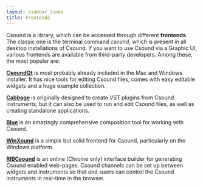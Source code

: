 ```yaml
---
layout: sidebar_links
title: Frontends
---
```



Csound is a library, which can be accessed through different **frontends**. The classic one is the terminal command *csound*, which is present in all desktop installations of Csound. If you want to use Csound via a Graphic UI, various frontends are available from third-party developers. Among these, the most popular are:

[**CsoundQt**](http://qutecsound.sourceforge.net/) is most probably already included in the Mac and Windows installer. It has nice tools for editing Csound files, comes with easy editable widgets and a huge example collection.

[**Cabbage**](http://cabbageaudio.com/) is originally designed to create VST plugins from Csound instruments, but it can also be used to run and edit Csound files, as well as creating standalone applications.

[**Blue**](http://blue.kunstmusik.com) is an amazingly comprehensive composition tool for working with Csound.

[**WinXound**](http://winxound.codeplex.com) is a simple but solid frontend for Csound, particularly on the Windows platform.

[**RIBCsound**](http://rorywalsh.github.io/RIBCsound) is an online (Chrome only) interface builder for generating Csound enabled web-pages. Csound channels can be set up between widgets and instruments so that end-users can control the Csound instruments in real-time in the browser.

